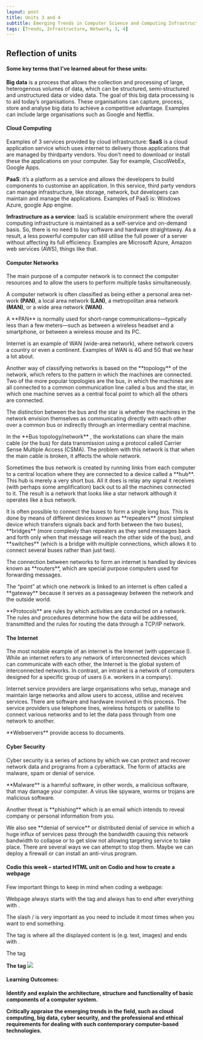 ```yaml
---
layout: post
title: Units 3 and 4
subtitle: Emerging Trends in Computer Science and Computing Infrastructure and Network
tags: [Trends, Infrastructure, Network, 3, 4]
---
```


## Reflection of units

#### Some key terms that I’ve learned about for these units:

**Big data** is a process that allows the collection and processing of large, heterogenous volumes of data, which can be structured, semi-structured and unstructured data or video data. The goal of this big data processing is to aid today’s organisations. These organisations can capture, process, store and analyse big data to achieve a competitive advantage. Examples can include large organisations such as Google and Netflix.

#### Cloud Computing
Examples of 3 services provided by cloud infrastructure:
**SaaS** is a cloud application service which uses internet to delivery those applications that are managed by thirdparty vendors. You don’t need to download or install these the applications on your computer. Say for example, CiscoWebEx, Google Apps.

**PaaS**: it’s a platform as a service and allows the developers to build components to customise an application. In this service, third party vendors can manage infrastructure, like storage, network, but developers can maintain and manage the applications. Examples of PaaS is: Windows Azure, google App engine.

**Infrastructure as a service**: IaaS is scalable environment where the overall computing infrastructure is maintained as a self-service and on-demand basis. So, there is no need to buy software and hardware straightaway. As a result, a less powerful computer can still utilise the full power of a server without affecting its full efficiency. Examples are Microsoft Azure, Amazon web services (AWS), things like that.

#### Computer Networks
The main purpose of a computer network is to connect the computer resources and to allow the users to perform multiple tasks simultaneously.

A computer network is often classified as being either a personal area net-work **(PAN)**, a local area network **(LAN)**, a metropolitan area network **(MAN)**, or a wide area network **(WAN)**.

<p> A **PAN** is normally used for short-range communications—typically less than a few meters—such as between a wireless headset and a smartphone, or between a wireless mouse and its PC.</p>

<p> Internet is an example of WAN (wide-area network), where network covers a country or even a continent. Examples of WAN is 4G and 5G that we hear a lot about.</p> 

<p> Another way of classifying networks is based on the **topology** of the network, which refers to the pattern in which the machines are connected. Two of the more popular topologies are the bus, in which the machines are all connected to a common communication line called a bus and the star, in which one machine serves as a central focal point to which all the others are connected.</p>

<p> The distinction between the bus and the star is whether the machines in the network envision themselves as communicating directly with each other over a common bus or indirectly through an intermediary central machine.</p>

<p>In the **Bus topology/network** , the workstations can share the main cable (or the bus) for data transmission using a protocol called Carrier Sense Multiple Access (CSMA). The problem with this network is that when the main cable is broken, it affects the whole network.</p>

<p>Sometimes the bus network is created by running links from each computer to a central location where they are connected to a device called a **hub**. This hub is merely a very short bus. All it does is relay any signal it receives (with perhaps some amplification) back out to all the machines connected to it. The result is a network that looks like a star network although it operates like a bus network.</p>

<p>It is often possible to connect the buses to form a single long bus. This is done by means of different devices known as **repeaters** (most simplest device which transfers signals back and forth between the two buses), **bridges** (more complexly than repeaters as they send messages back and forth only when that message will reach the other side of the bus), and **switches** (which is a bridge with multiple connections, which allows it to connect several buses rather than just two).</p>

<p>The connection between networks to form an internet is handled by devices known as **routers**, which are special purpose computers used for forwarding messages.

<p>The “point” at which one network is linked to an internet is often called a **gateway** because it serves as a passageway between the network and the outside world.</p>

<p>**Protocols** are rules by which activities are conducted on a network. The rules and procedures determine how the data will be addressed, transmitted and the rules for routing the data through a TCP/IP network.</p>

#### The Internet
<p>The most notable example of an internet is the Internet (with uppercase I). While an internet refers to any network of interconnected devices which can communicate with each other, the Internet is the global system of interconnected networks. In contrast, an intranet is a network of computers designed for a specific group of users (i.e. workers in a company).</p>
<p>Internet service providers are large organisations who setup, manage and maintain large networks and allow users to access, utilise and receives services. There are software and hardware involved in this process. The service providers use telephone lines, wireless hotspots or satellite to connect various networks and to let the data pass through from one network to another.</p>
<p>**Webservers** provide access to documents.</p>

#### Cyber Security
Cyber security is a series of actions by which we can protect and recover network data and programs from a cyberattack. The form of attacks are malware, spam or denial of service.
<p>**Malware** is a harmful software, in other words, a malicious software, that may damage your computer. A virus like spyware, worms or trojans are malicious software.</p>
<p>Another threat is **phishing** which is an email which intends to reveal company or personal information from you.</p>
<p>We also see **denial of service** or distributed denial of service in which a huge influx of services pass through the bandwidth causing this network bandwidth to collapse or to get slow not allowing targeting service to take place. There are several ways we can attempt to stop them. Maybe we can deploy a firewall or can install an anti-virus program.</p>


#### Codio this week – started HTML unit on Codio and how to create a webpage
Few important things to keep in mind when coding a webpage:
<p>Webpage always starts with the tag <html> and always has to end after everything with </html>.</p>
<p>The slash / is very important as you need to include it most times when you want to end something.</p>
<p>The tag <body> is where all the displayed content is (e.g. text, images) and ends with </body>.</p>
<p>The tag <b is when you want something written to be **bold** – but it ends without a slash just <b.</p>
<p>The tag <img is when you want to insert an image.                     e.g. <img src = funny_man.jpg.</p>





#### Learning Outcomes:
<p>Identify and explain the architecture, structure and functionality of basic components of a computer system.</p> 
<p>Critically appraise the emerging trends in the field, such as cloud computing, big data, cyber security, and the professional and ethical requirements for dealing with such contemporary computer-based technologies.</p>
